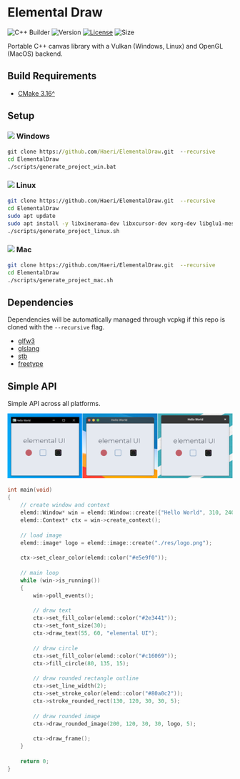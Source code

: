 # Elemental Draw

![C++ Builder](https://github.com/Haeri/ElementalDraw/workflows/C++%20Builder/badge.svg)
![Version](https://img.shields.io/badge/dynamic/json?url=https://raw.githubusercontent.com/Haeri/ElementalDraw/master/vcpkg.json&label=version&query=$['version-string']&color=blue)
[![License](https://img.shields.io/github/license/Haeri/ElementalDraw.svg)](https://github.com/Haeri/ElementalDraw/blob/master/LICENSE)
![Size](https://img.shields.io/github/languages/code-size/haeri/elementalDraw)

Portable C++ canvas library with a Vulkan (Windows, Linux) and OpenGL (MacOS) backend.


## Build Requirements
- [CMake 3.16^](https://cmake.org/download/) 

## Setup

### <img height="14" src="https://image.flaticon.com/icons/svg/888/888882.svg"> Windows
```cmd
git clone https://github.com/Haeri/ElementalDraw.git  --recursive
cd ElementalDraw
./scripts/generate_project_win.bat
```
### <img height="16" src="https://image.flaticon.com/icons/svg/226/226772.svg"> Linux
```bash
git clone https://github.com/Haeri/ElementalDraw.git  --recursive
cd ElementalDraw
sudo apt update
sudo apt install -y libxinerama-dev libxcursor-dev xorg-dev libglu1-mesa-dev cmake curl unzip tar
./scripts/generate_project_linux.sh
```

### <img height="16" src="https://image.flaticon.com/icons/svg/2/2235.svg"> Mac
```bash
git clone https://github.com/Haeri/ElementalDraw.git  --recursive
cd ElementalDraw
./scripts/generate_project_mac.sh
```

## Dependencies
Dependencies will be automatically managed through vcpkg if this repo is cloned with the `--recursive` flag.
- [glfw3](https://www.glfw.org/)
- [glslang](https://github.com/KhronosGroup/glslang)
- [stb](https://github.com/nothings/stb)
- [freetype](https://www.freetype.org/)


## Simple API
Simple API across all platforms.

![preview](./docs/preview.png)

```cpp
int main(void)
{  
    // create window and context
    elemd::Window* win = elemd::Window::create({"Hello World", 310, 240});
    elemd::Context* ctx = win->create_context();

    // load image
    elemd::image* logo = elemd::image::create("./res/logo.png");

    ctx->set_clear_color(elemd::color("#e5e9f0"));

    // main loop
    while (win->is_running())
    {
        win->poll_events();

        // draw text
        ctx->set_fill_color(elemd::color("#2e3441"));
        ctx->set_font_size(30);
        ctx->draw_text(55, 60, "elemental UI");        
        
        // draw circle
        ctx->set_fill_color(elemd::color("#c16069"));
        ctx->fill_circle(80, 135, 15);

        // draw rounded rectangle outline
        ctx->set_line_width(2);
        ctx->set_stroke_color(elemd::color("#80a0c2"));
        ctx->stroke_rounded_rect(130, 120, 30, 30, 5);

        // draw rounded image
        ctx->draw_rounded_image(200, 120, 30, 30, logo, 5);

        ctx->draw_frame();
    }
    
    return 0;
}
```